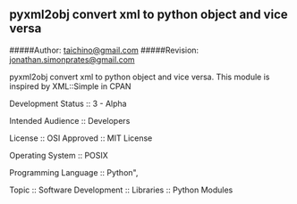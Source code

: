 ## **pyxml2obj convert xml to python object and vice versa**
#####Author: taichino@gmail.com
#####Revision: jonathan.simonprates@gmail.com

pyxml2obj convert xml to python object and vice versa. This module is inspired by XML::Simple in CPAN

Development Status :: 3 - Alpha

Intended Audience :: Developers

License :: OSI Approved :: MIT License

Operating System :: POSIX

Programming Language :: Python",

Topic :: Software Development :: Libraries :: Python Modules